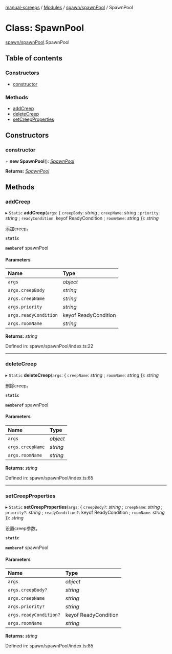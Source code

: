 [manual-screeps](../README.md) / [Modules](../modules.md) / [spawn/spawnPool](../modules/spawn_spawnpool.md) / SpawnPool

# Class: SpawnPool

[spawn/spawnPool](../modules/spawn_spawnpool.md).SpawnPool

## Table of contents

### Constructors

- [constructor](spawn_spawnpool.spawnpool.md#constructor)

### Methods

- [addCreep](spawn_spawnpool.spawnpool.md#addcreep)
- [deleteCreep](spawn_spawnpool.spawnpool.md#deletecreep)
- [setCreepProperties](spawn_spawnpool.spawnpool.md#setcreepproperties)

## Constructors

### constructor

\+ **new SpawnPool**(): [*SpawnPool*](spawn_spawnpool.spawnpool.md)

**Returns:** [*SpawnPool*](spawn_spawnpool.spawnpool.md)

## Methods

### addCreep

▸ `Static` **addCreep**(`args`: { `creepBody`: *string* ; `creepName`: *string* ; `priority`: *string* ; `readyCondition`: keyof ReadyCondition ; `roomName`: *string*  }): *string*

添加creep。

**`static`**

**`memberof`** spawnPool

#### Parameters

| Name | Type |
| :------ | :------ |
| `args` | *object* |
| `args.creepBody` | *string* |
| `args.creepName` | *string* |
| `args.priority` | *string* |
| `args.readyCondition` | keyof ReadyCondition |
| `args.roomName` | *string* |

**Returns:** *string*

Defined in: spawn/spawnPool/index.ts:22

___

### deleteCreep

▸ `Static` **deleteCreep**(`args`: { `creepName`: *string* ; `roomName`: *string*  }): *string*

删除creep。

**`static`**

**`memberof`** spawnPool

#### Parameters

| Name | Type |
| :------ | :------ |
| `args` | *object* |
| `args.creepName` | *string* |
| `args.roomName` | *string* |

**Returns:** *string*

Defined in: spawn/spawnPool/index.ts:65

___

### setCreepProperties

▸ `Static` **setCreepProperties**(`args`: { `creepBody?`: *string* ; `creepName`: *string* ; `priority?`: *string* ; `readyCondition?`: keyof ReadyCondition ; `roomName`: *string*  }): *string*

设置creep参数。

**`static`**

**`memberof`** spawnPool

#### Parameters

| Name | Type |
| :------ | :------ |
| `args` | *object* |
| `args.creepBody?` | *string* |
| `args.creepName` | *string* |
| `args.priority?` | *string* |
| `args.readyCondition?` | keyof ReadyCondition |
| `args.roomName` | *string* |

**Returns:** *string*

Defined in: spawn/spawnPool/index.ts:85
